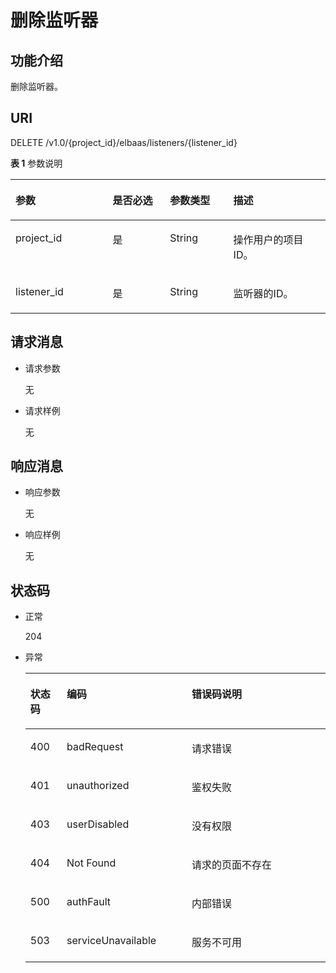 # 删除监听器<a name="zh-cn_topic_0096561507"></a>

## 功能介绍<a name="zh-cn_topic_0020100159_section60620523"></a>

删除监听器。

## URI<a name="zh-cn_topic_0020100159_section8713795"></a>

DELETE /v1.0/\{project\_id\}/elbaas/listeners/\{listener\_id\}

**表 1**  参数说明

<a name="zh-cn_topic_0020100159_table14476932"></a>
<table><thead align="left"><tr id="zh-cn_topic_0020100159_row6756797"><th class="cellrowborder" valign="top" width="30.830000000000002%" id="mcps1.2.5.1.1"><p id="zh-cn_topic_0020100159_p10429724"><a name="zh-cn_topic_0020100159_p10429724"></a><a name="zh-cn_topic_0020100159_p10429724"></a>参数</p>
</th>
<th class="cellrowborder" valign="top" width="18.23%" id="mcps1.2.5.1.2"><p id="zh-cn_topic_0020100159_p39501348"><a name="zh-cn_topic_0020100159_p39501348"></a><a name="zh-cn_topic_0020100159_p39501348"></a>是否必选</p>
</th>
<th class="cellrowborder" valign="top" width="20.11%" id="mcps1.2.5.1.3"><p id="zh-cn_topic_0020100159_p45676946114930"><a name="zh-cn_topic_0020100159_p45676946114930"></a><a name="zh-cn_topic_0020100159_p45676946114930"></a>参数类型</p>
</th>
<th class="cellrowborder" valign="top" width="30.830000000000002%" id="mcps1.2.5.1.4"><p id="zh-cn_topic_0020100159_p45492604"><a name="zh-cn_topic_0020100159_p45492604"></a><a name="zh-cn_topic_0020100159_p45492604"></a>描述</p>
</th>
</tr>
</thead>
<tbody><tr id="zh-cn_topic_0020100159_row581260011313"><td class="cellrowborder" valign="top" width="30.830000000000002%" headers="mcps1.2.5.1.1 "><p id="p1121217613563"><a name="p1121217613563"></a><a name="p1121217613563"></a>project_id</p>
</td>
<td class="cellrowborder" valign="top" width="18.23%" headers="mcps1.2.5.1.2 "><p id="zh-cn_topic_0020100159_p952708311313"><a name="zh-cn_topic_0020100159_p952708311313"></a><a name="zh-cn_topic_0020100159_p952708311313"></a>是</p>
</td>
<td class="cellrowborder" valign="top" width="20.11%" headers="mcps1.2.5.1.3 "><p id="zh-cn_topic_0020100159_p45365676114930"><a name="zh-cn_topic_0020100159_p45365676114930"></a><a name="zh-cn_topic_0020100159_p45365676114930"></a>String</p>
</td>
<td class="cellrowborder" valign="top" width="30.830000000000002%" headers="mcps1.2.5.1.4 "><p id="zh-cn_topic_0020100159_p3349624511313"><a name="zh-cn_topic_0020100159_p3349624511313"></a><a name="zh-cn_topic_0020100159_p3349624511313"></a>操作用户的项目ID。</p>
</td>
</tr>
<tr id="zh-cn_topic_0020100159_row61022284"><td class="cellrowborder" valign="top" width="30.830000000000002%" headers="mcps1.2.5.1.1 "><p id="zh-cn_topic_0020100159_p43857981"><a name="zh-cn_topic_0020100159_p43857981"></a><a name="zh-cn_topic_0020100159_p43857981"></a>listener_id</p>
</td>
<td class="cellrowborder" valign="top" width="18.23%" headers="mcps1.2.5.1.2 "><p id="zh-cn_topic_0020100159_p62835574"><a name="zh-cn_topic_0020100159_p62835574"></a><a name="zh-cn_topic_0020100159_p62835574"></a>是</p>
</td>
<td class="cellrowborder" valign="top" width="20.11%" headers="mcps1.2.5.1.3 "><p id="zh-cn_topic_0020100159_p54492625114925"><a name="zh-cn_topic_0020100159_p54492625114925"></a><a name="zh-cn_topic_0020100159_p54492625114925"></a>String</p>
</td>
<td class="cellrowborder" valign="top" width="30.830000000000002%" headers="mcps1.2.5.1.4 "><p id="zh-cn_topic_0020100159_p56516768"><a name="zh-cn_topic_0020100159_p56516768"></a><a name="zh-cn_topic_0020100159_p56516768"></a>监听器的ID。</p>
</td>
</tr>
</tbody>
</table>

## 请求消息<a name="zh-cn_topic_0020100159_section11315292"></a>

-   请求参数

    无


-   请求样例

    无


## 响应消息<a name="zh-cn_topic_0020100159_section34728767"></a>

-   响应参数

    无


-   响应样例

    无


## 状态码<a name="zh-cn_topic_0020100159_section44123454"></a>

-   正常

    204

-   异常

    <a name="zh-cn_topic_0020100159_table61925025151452"></a>
    <table><thead align="left"><tr id="zh-cn_topic_0020100159_row50148870151452"><th class="cellrowborder" valign="top" width="12.13%" id="mcps1.1.4.1.1"><p id="zh-cn_topic_0020100159_p35526664151452"><a name="zh-cn_topic_0020100159_p35526664151452"></a><a name="zh-cn_topic_0020100159_p35526664151452"></a>状态码</p>
    </th>
    <th class="cellrowborder" valign="top" width="41.63%" id="mcps1.1.4.1.2"><p id="p49174305427"><a name="p49174305427"></a><a name="p49174305427"></a>编码</p>
    </th>
    <th class="cellrowborder" valign="top" width="46.239999999999995%" id="mcps1.1.4.1.3"><p id="zh-cn_topic_0020100159_p59087522151452"><a name="zh-cn_topic_0020100159_p59087522151452"></a><a name="zh-cn_topic_0020100159_p59087522151452"></a>错误码说明</p>
    </th>
    </tr>
    </thead>
    <tbody><tr id="zh-cn_topic_0020100159_row21359997151452"><td class="cellrowborder" valign="top" width="12.13%" headers="mcps1.1.4.1.1 "><p id="zh-cn_topic_0020100159_p52438209151452"><a name="zh-cn_topic_0020100159_p52438209151452"></a><a name="zh-cn_topic_0020100159_p52438209151452"></a>400</p>
    </td>
    <td class="cellrowborder" valign="top" width="41.63%" headers="mcps1.1.4.1.2 "><p id="p426325214214"><a name="p426325214214"></a><a name="p426325214214"></a>badRequest</p>
    </td>
    <td class="cellrowborder" valign="top" width="46.239999999999995%" headers="mcps1.1.4.1.3 "><p id="zh-cn_topic_0020100159_p19636500151452"><a name="zh-cn_topic_0020100159_p19636500151452"></a><a name="zh-cn_topic_0020100159_p19636500151452"></a>请求错误</p>
    </td>
    </tr>
    <tr id="zh-cn_topic_0020100159_row42510780151452"><td class="cellrowborder" valign="top" width="12.13%" headers="mcps1.1.4.1.1 "><p id="zh-cn_topic_0020100159_p20821164151452"><a name="zh-cn_topic_0020100159_p20821164151452"></a><a name="zh-cn_topic_0020100159_p20821164151452"></a>401</p>
    </td>
    <td class="cellrowborder" valign="top" width="41.63%" headers="mcps1.1.4.1.2 "><p id="p15263352124211"><a name="p15263352124211"></a><a name="p15263352124211"></a>unauthorized</p>
    </td>
    <td class="cellrowborder" valign="top" width="46.239999999999995%" headers="mcps1.1.4.1.3 "><p id="zh-cn_topic_0020100159_p8792704151452"><a name="zh-cn_topic_0020100159_p8792704151452"></a><a name="zh-cn_topic_0020100159_p8792704151452"></a>鉴权失败</p>
    </td>
    </tr>
    <tr id="zh-cn_topic_0020100159_row12025475151452"><td class="cellrowborder" valign="top" width="12.13%" headers="mcps1.1.4.1.1 "><p id="zh-cn_topic_0020100159_p34539433151452"><a name="zh-cn_topic_0020100159_p34539433151452"></a><a name="zh-cn_topic_0020100159_p34539433151452"></a>403</p>
    </td>
    <td class="cellrowborder" valign="top" width="41.63%" headers="mcps1.1.4.1.2 "><p id="p526310522424"><a name="p526310522424"></a><a name="p526310522424"></a>userDisabled</p>
    </td>
    <td class="cellrowborder" valign="top" width="46.239999999999995%" headers="mcps1.1.4.1.3 "><p id="zh-cn_topic_0020100159_p46230695151452"><a name="zh-cn_topic_0020100159_p46230695151452"></a><a name="zh-cn_topic_0020100159_p46230695151452"></a>没有权限</p>
    </td>
    </tr>
    <tr id="zh-cn_topic_0020100159_row13423079151452"><td class="cellrowborder" valign="top" width="12.13%" headers="mcps1.1.4.1.1 "><p id="zh-cn_topic_0020100159_p13527646151452"><a name="zh-cn_topic_0020100159_p13527646151452"></a><a name="zh-cn_topic_0020100159_p13527646151452"></a>404</p>
    </td>
    <td class="cellrowborder" valign="top" width="41.63%" headers="mcps1.1.4.1.2 "><p id="p62631752144210"><a name="p62631752144210"></a><a name="p62631752144210"></a>Not Found</p>
    </td>
    <td class="cellrowborder" valign="top" width="46.239999999999995%" headers="mcps1.1.4.1.3 "><p id="zh-cn_topic_0020100159_p21997504151452"><a name="zh-cn_topic_0020100159_p21997504151452"></a><a name="zh-cn_topic_0020100159_p21997504151452"></a>请求的页面不存在</p>
    </td>
    </tr>
    <tr id="zh-cn_topic_0020100159_row63759814151452"><td class="cellrowborder" valign="top" width="12.13%" headers="mcps1.1.4.1.1 "><p id="zh-cn_topic_0020100159_p64271286151452"><a name="zh-cn_topic_0020100159_p64271286151452"></a><a name="zh-cn_topic_0020100159_p64271286151452"></a>500</p>
    </td>
    <td class="cellrowborder" valign="top" width="41.63%" headers="mcps1.1.4.1.2 "><p id="p1426311528422"><a name="p1426311528422"></a><a name="p1426311528422"></a>authFault</p>
    </td>
    <td class="cellrowborder" valign="top" width="46.239999999999995%" headers="mcps1.1.4.1.3 "><p id="zh-cn_topic_0020100159_p38591687151452"><a name="zh-cn_topic_0020100159_p38591687151452"></a><a name="zh-cn_topic_0020100159_p38591687151452"></a>内部错误</p>
    </td>
    </tr>
    <tr id="zh-cn_topic_0020100159_row11780867151452"><td class="cellrowborder" valign="top" width="12.13%" headers="mcps1.1.4.1.1 "><p id="zh-cn_topic_0020100159_p14726184151452"><a name="zh-cn_topic_0020100159_p14726184151452"></a><a name="zh-cn_topic_0020100159_p14726184151452"></a>503</p>
    </td>
    <td class="cellrowborder" valign="top" width="41.63%" headers="mcps1.1.4.1.2 "><p id="p8263155294215"><a name="p8263155294215"></a><a name="p8263155294215"></a>serviceUnavailable</p>
    </td>
    <td class="cellrowborder" valign="top" width="46.239999999999995%" headers="mcps1.1.4.1.3 "><p id="zh-cn_topic_0020100159_p51970241151452"><a name="zh-cn_topic_0020100159_p51970241151452"></a><a name="zh-cn_topic_0020100159_p51970241151452"></a>服务不可用</p>
    </td>
    </tr>
    </tbody>
    </table>


